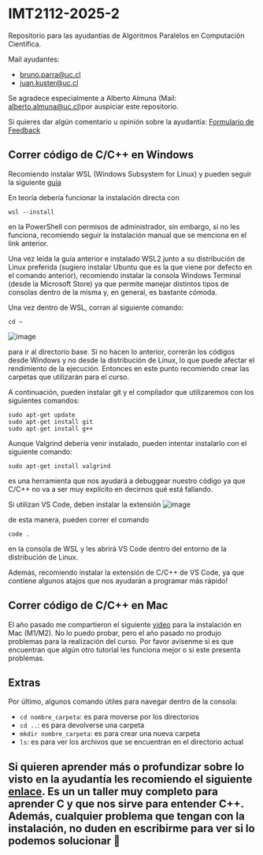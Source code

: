 # IMT2112-2025-2
Repositorio para las ayudantías de Algoritmos Paralelos en Computación Científica.

Mail ayudantes:
- bruno.parra@uc.cl
- juan.kuster@uc.cl

Se agradece especialmente a Alberto Almuna (Mail: alberto.almuna@uc.cl)por auspiciar este repositorio.


Si quieres dar algún comentario u opinión sobre la ayudantía: [Formulario de Feedback](https://forms.gle/7B53rLqTXwvjFFhW8)

## Correr código de C/C++ en Windows

Recomiendo instalar WSL (Windows Subsystem for Linux) y pueden seguir la siguiente [guía](https://docs.microsoft.com/en-us/windows/wsl/install)

En teoría debería funcionar la instalación directa con 
```
wsl --install
```
en la PowerShell con permisos de administrador, sin embargo, si no les funciona, recomiendo seguir la instalación manual que se menciona en el link anterior.

Una vez leída la guía anterior e instalado WSL2 junto a su distribución de Linux preferida (sugiero instalar Ubuntu que es la que viene por defecto en el comando anterior), recomiendo instalar la consola Windows Terminal (desde la Microsoft Store) ya que permite manejar distintos tipos de consolas dentro de la misma y, en general, es bastante cómoda.

Una vez dentro de WSL, corran al siguiente comando:
```
cd ~
```
![image](https://user-images.githubusercontent.com/53873288/186964595-824dab4e-45f2-47a7-8d50-4fe40eb80e7a.png)

para ir al directorio base. Si no hacen lo anterior, correrán los códigos desde Windows y no desde la distribución de Linux, lo que puede afectar el rendimiento de la ejecución. Entonces en este punto recomiendo crear las carpetas que utilizarán para el curso.

A continuación, pueden instalar git y el compilador que utilizaremos con los siguientes comandos:
```
sudo apt-get update
sudo apt-get install git
sudo apt-get install g++
```

Aunque Valgrind debería venir instalado, pueden intentar instalarlo con el siguiente comando:
```
sudo apt-get install valgrind
```
es una herramienta que nos ayudará a debuggear nuestro código ya que C/C++ no va a ser muy explícito en decirnos qué está fallando.

Si utilizan VS Code, deben instalar la extensión 
![image](https://user-images.githubusercontent.com/53873288/186965303-e73d7741-0dc4-48b5-89d3-ec318447505a.png)

de esta manera, pueden correr el comando
```
code .
```
en la consola de WSL y les abrirá VS Code dentro del entorno de la distribución de Linux.

Además, recomiendo instalar la extensión de C/C++ de VS Code, ya que contiene algunos atajos que nos ayudarán a programar más rápido!

## Correr código de C/C++ en Mac

El año pasado me compartieron el siguiente [video](https://youtu.be/lGsyqgpMAYY?si=Nllk5YKNcEBY_p1E) para la instalación en Mac (M1/M2). No lo puedo probar, pero el año pasado no produjo problemas para la realización del curso. Por favor avísenme si es que encuentran que algún otro tutorial les funciona mejor o si este presenta problemas.

## Extras

Por último, algunos comando útiles para navegar dentro de la consola:
- ```cd nombre_carpeta```: es para moverse por los directorios
- ```cd ..```: es para devolverse una carpeta
- ```mkdir nombre_carpeta```: es para crear una nueva carpeta
- ```ls```: es para ver los archivos que se encuentran en el directorio actual

## Si quieren aprender más o profundizar sobre lo visto en la ayudantía les recomiendo el siguiente [enlace](https://github.com/DCCentral-de-Apuntes/intro-C). Es un un taller muy completo para aprender C y que nos sirve para entender C++. Además, cualquier problema que tengan con la instalación, no duden en escribirme para ver si lo podemos solucionar 🐧
